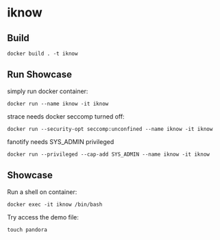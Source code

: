 # iknow
## Build

`docker build . -t iknow`

## Run Showcase

simply run docker container:

`docker run --name iknow -it iknow`

strace needs docker seccomp turned off:

`docker run --security-opt seccomp:unconfined --name iknow -it iknow`

fanotify needs SYS_ADMIN privileged

`docker run --privileged --cap-add SYS_ADMIN --name iknow -it iknow`

## Showcase

Run a shell on container:

`docker exec -it iknow /bin/bash`

Try access the demo file:

`touch pandora`
